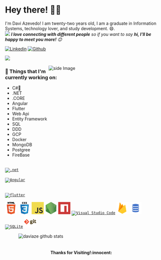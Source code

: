 <!-- Greeting -->
# Hey there! :wave::smiley:

<!--Introduction -->
I'm Davi Azevedo! I am twenty-two years old, I am a graduate in Information Systems, technology lover, and study development. :smile:.
<br>
<img src="https://media.giphy.com/media/LnQjpWaON8nhr21vNW/giphy.gif" width="40"> <em><b>I love connecting with different people</b> so if you want to say <b>hi, I'll be happy to meet you more!</b> :blush:</em>

<!-- Your badges -->

[![Linkedin](https://img.shields.io/badge/-DaviAzevedo-blue?style=flat&logo=Linkedin&logoColor=white)](https://www.linkedin.com/in/davi-azevedo-3a62361a5)
[![Github](https://img.shields.io/badge/-DaviAzevedo-black?style=flat&labelColor=black&logo=github&logoColor=white)](https://gitstats.me/JoykishanSharma)

<!-- Profile View Count and GitStats -->

![](https://komarev.com/ghpvc/?username=daviaze&style=flat)

<!-- gif Image -->
<img src="https://github.com/JoykishanSharma/JoykishanSharma/blob/master/life_balance.gif" alt="side Image" align="right" width="360" height="auto" />

<!-- current status -->
### 💼  Things that I'm currently working on: 
* C#💫
* .NET
* .CORE
* Angular
* Flutter
* Web Api
* Entity Framework
* SQL
* DDD
* GCP
* Docker
* MongoDB
* Postgree
* FireBase



 <!-- icons -->
 <!-- Web Development -->
  <p ### Languages and Tools: <img src="https://media.giphy.com/media/WUlplcMpOCEmTGBtBW/giphy.gif" width="30">

 <code><a href="https://dotnet.microsoft.com/pt-br/"> <img height=40 src="https://logos-world.net/wp-content/uploads/2022/01/NET-Framework-Symbol.png" alt=".net"></code>

 <code><a href = "https://angular.io/"><img height="40" src="https://cdn.icon-icons.com/icons2/2107/PNG/512/file_type_angular_icon_130754.png" alt="Angular"></a></code>
 
<code><a href="https://angular.io/"> <img height=40 src="https://static-00.iconduck.com/assets.00/flutter-icon-1651x2048-ojswpayr.png" alt="flutter"></code>

<code><a href = "https://developer.mozilla.org/en-US/docs/Web/Guide/HTML/HTML5"><img height="40" src="https://raw.githubusercontent.com/github/explore/80688e429a7d4ef2fca1e82350fe8e3517d3494d/topics/html/html.png" alt="HTML5"></a></code>
<code><a href = "https://developer.mozilla.org/en-US/docs/Archive/CSS3"><img height="40" src="https://raw.githubusercontent.com/github/explore/80688e429a7d4ef2fca1e82350fe8e3517d3494d/topics/css/css.png" alt="CSS3"></a></code>
<code><a href = "https://developer.mozilla.org/en-US/docs/Web/JavaScript"><img height="40" src="https://raw.githubusercontent.com/github/explore/80688e429a7d4ef2fca1e82350fe8e3517d3494d/topics/javascript/javascript.png" alt="Vanilla Javascript"></a></code>
<code><a href = "https://nodejs.org/en/"><img height="40" src="https://raw.githubusercontent.com/github/explore/80688e429a7d4ef2fca1e82350fe8e3517d3494d/topics/nodejs/nodejs.png" alt="NodeJS"></a></code>
<code><a href = "https://www.npmjs.com/"><img height="40" src="https://raw.githubusercontent.com/github/explore/80688e429a7d4ef2fca1e82350fe8e3517d3494d/topics/npm/npm.png" alt="npm"></a></code>
 <code><a href = "https://code.visualstudio.com/"><img height="40" src="https://upload.wikimedia.org/wikipedia/commons/thumb/9/9a/Visual_Studio_Code_1.35_icon.svg/1200px-Visual_Studio_Code_1.35_icon.svg.png" alt="Visual Studio Code"></a></code>
<code><a href = "https://firebase.google.com/"><img height="40" src="https://raw.githubusercontent.com/github/explore/80688e429a7d4ef2fca1e82350fe8e3517d3494d/topics/firebase/firebase.png" alt="Google Firbase"></a></code>
<code><a href = "https://www.w3schools.com/sql/"><img height="40" src="https://raw.githubusercontent.com/github/explore/80688e429a7d4ef2fca1e82350fe8e3517d3494d/topics/sql/sql.png" alt="SQL"></a></code>
<code><a href = "https://www.sqlite.org/index.html"><img height="40" src="https://upload.wikimedia.org/wikipedia/commons/thumb/9/97/Sqlite-square-icon.svg/1200px-Sqlite-square-icon.svg.png" alt="SQLite"></a></code>
<code><a href = "https://git-scm.com/"><img height="40" src="https://raw.githubusercontent.com/github/explore/80688e429a7d4ef2fca1e82350fe8e3517d3494d/topics/git/git.png" alt="git"></a></code>
</p>
<p> <!-- GitHub README Stats -->
  <a href="https://gitstats.me/daviaze">
    <img width="460" height="auto" align="right" alt="daviaze github stats" 
         src="https://github-readme-stats.vercel.app/api?username=daviaze&show_icons=true&theme=algolia&count_private=true&include_all_commits=true" />
   <!-- <img width="30%" height="auto" align="right" alt="Joykishan's github stats" 
         src="https://github-readme-stats.vercel.app/api/top-langs/?username=daviaze&layout=compact" />
NOTE: Top languages does not indicate my skill level or something like that, it's a github metric of which languages i have the most code on github. -->
  </a>
 <br>
 <br>
<h4 align="center"> Thanks for Visiting!:innocent:</h4>

